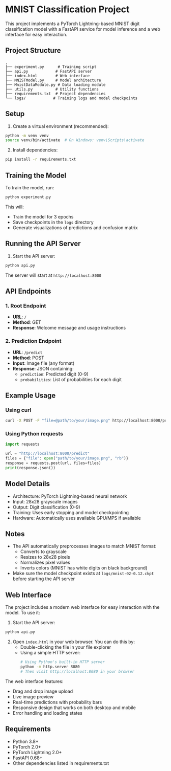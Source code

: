 # MNIST Classification Project

This project implements a PyTorch Lightning-based MNIST digit classification model with a FastAPI service for model inference and a web interface for easy interaction.

## Project Structure

```
.
├── experiment.py      # Training script
├── api.py            # FastAPI server
├── index.html        # Web interface
├── MNISTModel.py     # Model architecture
├── MnistDataModule.py # Data loading module
├── utils.py          # Utility functions
├── requirements.txt  # Project dependencies
└── logs/            # Training logs and model checkpoints
```

## Setup

1. Create a virtual environment (recommended):
```bash
python -m venv venv
source venv/bin/activate  # On Windows: venv\Scripts\activate
```

2. Install dependencies:
```bash
pip install -r requirements.txt
```

## Training the Model

To train the model, run:
```bash
python experiment.py
```

This will:
- Train the model for 3 epochs
- Save checkpoints in the `logs` directory
- Generate visualizations of predictions and confusion matrix

## Running the API Server

1. Start the API server:
```bash
python api.py
```

The server will start at `http://localhost:8000`

## API Endpoints

### 1. Root Endpoint
- **URL**: `/`
- **Method**: GET
- **Response**: Welcome message and usage instructions

### 2. Prediction Endpoint
- **URL**: `/predict`
- **Method**: POST
- **Input**: Image file (any format)
- **Response**: JSON containing:
  - `prediction`: Predicted digit (0-9)
  - `probabilities`: List of probabilities for each digit

## Example Usage

### Using curl
```bash
curl -X POST -F "file=@path/to/your/image.png" http://localhost:8000/predict
```

### Using Python requests
```python
import requests

url = "http://localhost:8000/predict"
files = {"file": open("path/to/your/image.png", "rb")}
response = requests.post(url, files=files)
print(response.json())
```

## Model Details

- Architecture: PyTorch Lightning-based neural network
- Input: 28x28 grayscale images
- Output: Digit classification (0-9)
- Training: Uses early stopping and model checkpointing
- Hardware: Automatically uses available GPU/MPS if available

## Notes

- The API automatically preprocesses images to match MNIST format:
  - Converts to grayscale
  - Resizes to 28x28 pixels
  - Normalizes pixel values
  - Inverts colors (MNIST has white digits on black background)
- Make sure the model checkpoint exists at `logs/mnist-02-0.12.ckpt` before starting the API server

## Web Interface

The project includes a modern web interface for easy interaction with the model. To use it:

1. Start the API server:
```bash
python api.py
```

2. Open `index.html` in your web browser. You can do this by:
   - Double-clicking the file in your file explorer
   - Using a simple HTTP server:
     ```bash
     # Using Python's built-in HTTP server
     python -m http.server 8080
     # Then visit http://localhost:8080 in your browser
     ```

The web interface features:
- Drag and drop image upload
- Live image preview
- Real-time predictions with probability bars
- Responsive design that works on both desktop and mobile
- Error handling and loading states

## Requirements

- Python 3.8+
- PyTorch 2.0+
- PyTorch Lightning 2.0+
- FastAPI 0.68+
- Other dependencies listed in requirements.txt 